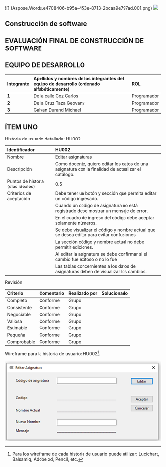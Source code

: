 ![]
(Aspose.Words.e4708406-b95a-453e-8713-2bcaa9e797ad.001.png)	![](Aspose.Words.e4708406-b95a-453e-8713-2bcaa9e797ad.002.png)
## **Construcción de software**
## **EVALUACIÓN FINAL DE CONSTRUCCIÓN DE SOFTWARE** 

## **EQUIPO DE DESARROLLO**

|**Integrante**|**Apellidos y nombres de los integrantes del equipo de desarrollo (ordenado alfabéticamente)**|**ROL**|
| :- | :- | :- |
|**1**|De la calle Coz Carlos |  Programador |
|**2**|De la Cruz Taza Geovany|  Programador |
|**3**|Galvan Durand Michael  |  Programador |

## **ÍTEM UNO**
Historia de usuario detallada: HU002.

|Identificador|HU002|
| :- | :- |
|Nombre|Editar asignaturas|
|Descripción|Como docente, quiero editar los datos de una asignatura con la finalidad de actualizar el catálogo.|
|Puntos de historia (días ideales)|0.5|
|Criterios de aceptación|Debe tener un botón y sección que permita editar un código ingresado.|
||Cuando un código de asignatura no está registrado debe mostrar un mensaje de error.|
||En el cuadro de ingreso del código debe aceptar solamente números.|
||Se debe visualizar el código y nombre actual que se desea editar para evitar confusiones|
||La sección código y nombre actual no debe permitir ediciones.|
||Al editar la asignatura se debe confirmar si el cambio fue exitoso o no lo fue|
||Las tablas concernientes a los datos de asignaturas deben de visualizar los cambios.|

Revisión

|Criterio|Comentario|Realizado por|Solucionado|
| :- | :- | :- | :- |
|Completo|Conforme|Grupo||
|Consistente|Conforme|Grupo||
|Negociable|Conforme|Grupo||
|Valiosa|Conforme|Grupo||
|Estimable|Conforme|Grupo||
|Pequeña|Conforme|Grupo||
|Comprobable|Conforme|Grupo|

Wireframe para la historia de usuario: HU002[^2].

![](Aspose.Words.e4708406-b95a-453e-8713-2bcaa9e797ad.004.png)

[^1]: 
[^2]: Para los wireframe de cada historia de usuario puede utilizar: Lucichart, Balsamiq, Adobe xd, Pencil, etc.
